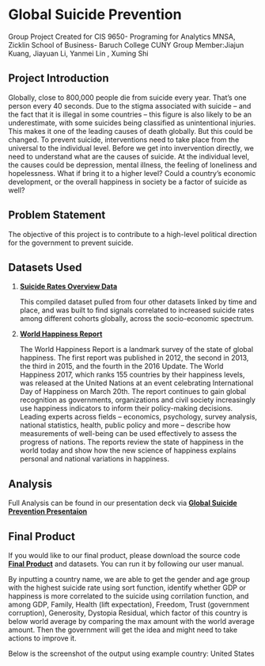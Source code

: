 # Global Suicide Prevention

Group Project Created for CIS 9650- Programing for Analytics MNSA, Zicklin School of Business- Baruch College CUNY
Group Member:Jiajun Kuang, Jiayuan Li, Yanmei Lin , Xuming Shi

## Project Introduction
Globally, close to 800,000 people die from suicide every year. That’s one person every 40 seconds. Due to the stigma associated with suicide – and the fact that it is illegal in some countries – this figure is also likely to be an underestimate, with some suicides being classified as unintentional injuries. This makes it one of the leading causes of death globally. But this could be changed. To prevent suicide, interventions need to take place from the universal to the individual level. Before we get into invervention directly, we need to understand what are the causes of suicide. At the individual level, the causes could be depression, mental illness, the feeling of loneliness and hopelessness. What if bring it to a higher level? Could a country’s economic development, or the overall happiness in society be a factor of suicide as well? 


## Problem Statement
The objective of this project is to contribute to a high-level political direction for the government to prevent suicide. 
 
## Datasets Used
1. **[Suicide Rates Overview Data](https://www.kaggle.com/russellyates88/suicide-rates-overview-1985-to-2016/data#)**

    This compiled dataset pulled from four other datasets linked by time and place, and was built to find signals correlated to increased suicide rates among different cohorts globally, across the socio-economic spectrum.

2. **[World Happiness Report](https://www.kaggle.com/unsdsn/world-happiness#2015.csv)**

    The World Happiness Report is a landmark survey of the state of global happiness. The first report was published in 2012, the second in 2013, the third in 2015, and the fourth in the 2016 Update. The World Happiness 2017, which ranks 155 countries by their happiness levels, was released at the United Nations at an event celebrating International Day of Happiness on March 20th. The report continues to gain global recognition as governments, organizations and civil society increasingly use happiness indicators to inform their policy-making decisions. Leading experts across fields – economics, psychology, survey analysis, national statistics, health, public policy and more – describe how measurements of well-being can be used effectively to assess the progress of nations. The reports review the state of happiness in the world today and show how the new science of happiness explains personal and national variations in happiness.

## Analysis

Full Analysis can be found in our presentation deck via **[Global Suicide Prevention Presentaion](https://docs.google.com/presentation/d/1SOfNjbD-VjeEmjSbu2MU94sfK4toH-91d7NOLB8Mo2w/edit?usp=sharing)**

## Final Product

If you would like to our final product, please download the source code **[Final Product](https://github.com/sleepycherry/CIS-9650-Project-Group-7/blob/master/Final%20Product)** and datasets. You can run it by following our user manual.

By inputting a country name, we are able to get the gender and age group with the highest suicide rate using sort function, identify whether GDP or happiness is more correlated to the suicide using corrilation function, and among GDP, Family, Health (lift expectation), Freedom, Trust (government corruption), Generosity, Dystopia Residual, which factor of this country is below world average by comparing the max amount with the world average amount. Then the government will get the idea and might need to take actions to improve it.

Below is the screenshot of the output using example country: United States




